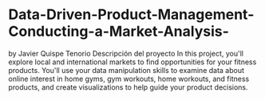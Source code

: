 # Data-Driven-Product-Management-Conducting-a-Market-Analysis-
by Javier Quispe Tenorio
Descripción del proyecto
In this project, you'll explore local and international markets to find opportunities for your fitness products. You'll use your data manipulation skills to examine data about online interest in home gyms, gym workouts, home workouts, and fitness products, and create visualizations to help guide your product decisions.
